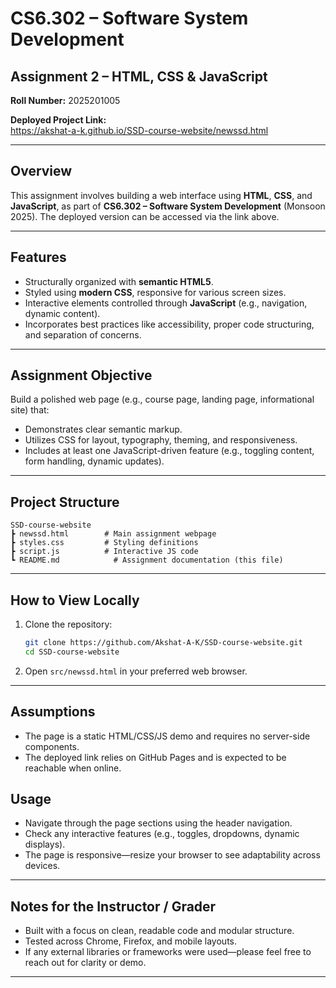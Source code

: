 # CS6.302 – Software System Development  
## Assignment 2 – HTML, CSS & JavaScript

**Roll Number:** 2025201005

**Deployed Project Link:**  
https://akshat-a-k.github.io/SSD-course-website/newssd.html

---

##  Overview

This assignment involves building a web interface using **HTML**, **CSS**, and **JavaScript**, as part of **CS6.302 – Software System Development** (Monsoon 2025). The deployed version can be accessed via the link above.

---

##  Features

- Structurally organized with **semantic HTML5**.
- Styled using **modern CSS**, responsive for various screen sizes.
- Interactive elements controlled through **JavaScript** (e.g., navigation, dynamic content).
- Incorporates best practices like accessibility, proper code structuring, and separation of concerns.

---

##  Assignment Objective

Build a polished web page (e.g., course page, landing page, informational site) that:

- Demonstrates clear semantic markup.
- Utilizes CSS for layout, typography, theming, and responsiveness.
- Includes at least one JavaScript-driven feature (e.g., toggling content, form handling, dynamic updates).

---

##  Project Structure

```
SSD-course-website
┣ newssd.html        # Main assignment webpage
┣ styles.css         # Styling definitions
┣ script.js          # Interactive JS code
┗ README.md            # Assignment documentation (this file)
```

---

##  How to View Locally

1. Clone the repository:
   ```bash
   git clone https://github.com/Akshat-A-K/SSD-course-website.git
   cd SSD-course-website
   ```

2. Open `src/newssd.html` in your preferred web browser.

---

## Assumptions
- The page is a static HTML/CSS/JS demo and requires no server-side components.
- The deployed link relies on GitHub Pages and is expected to be reachable when online.

##  Usage

- Navigate through the page sections using the header navigation.
- Check any interactive features (e.g., toggles, dropdowns, dynamic displays).
- The page is responsive—resize your browser to see adaptability across devices.

---

##  Notes for the Instructor / Grader

- Built with a focus on clean, readable code and modular structure.
- Tested across Chrome, Firefox, and mobile layouts.
- If any external libraries or frameworks were used—please feel free to reach out for clarity or demo.

---
